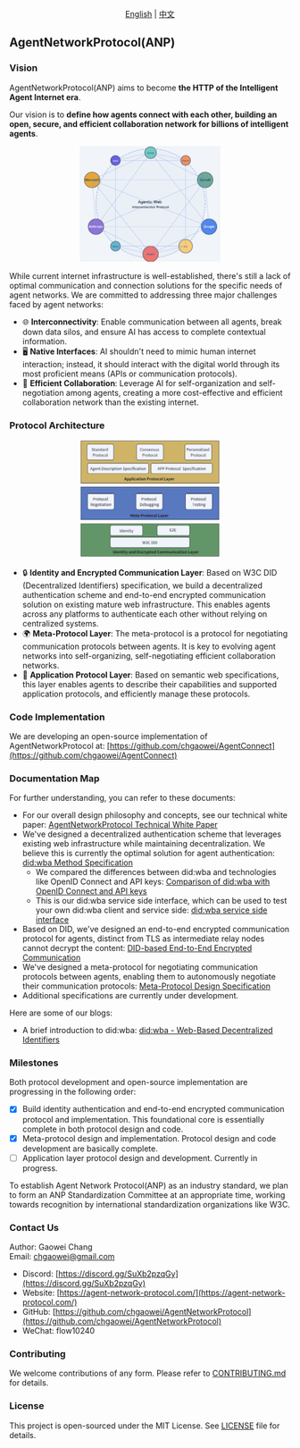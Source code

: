 <div align="center">
  
[English](README.md) | [中文](README.cn.md)

</div>

## AgentNetworkProtocol(ANP)

### Vision

AgentNetworkProtocol(ANP) aims to become **the HTTP of the Intelligent Agent Internet era**.

Our vision is to **define how agents connect with each other, building an open, secure, and efficient collaboration network for billions of intelligent agents**.

<p align="center">
  <img src="/images/agentic-web.png" width="50%" alt="Agentic Web"/>
</p>

While current internet infrastructure is well-established, there's still a lack of optimal communication and connection solutions for the specific needs of agent networks. We are committed to addressing three major challenges faced by agent networks:

- 🌐 **Interconnectivity**: Enable communication between all agents, break down data silos, and ensure AI has access to complete contextual information.
- 🖥️ **Native Interfaces**: AI shouldn't need to mimic human internet interaction; instead, it should interact with the digital world through its most proficient means (APIs or communication protocols).
- 🤝 **Efficient Collaboration**: Leverage AI for self-organization and self-negotiation among agents, creating a more cost-effective and efficient collaboration network than the existing internet.


### Protocol Architecture

<p align="center">
  <img src="/images/protocol-layer-design.png" width="50%" alt="Protocol Layer Design"/>
</p>

- 🔒 **Identity and Encrypted Communication Layer**: Based on W3C DID (Decentralized Identifiers) specification, we build a decentralized authentication scheme and end-to-end encrypted communication solution on existing mature web infrastructure. This enables agents across any platforms to authenticate each other without relying on centralized systems.
- 🌍 **Meta-Protocol Layer**: The meta-protocol is a protocol for negotiating communication protocols between agents. It is key to evolving agent networks into self-organizing, self-negotiating efficient collaboration networks.
- 📡 **Application Protocol Layer**: Based on semantic web specifications, this layer enables agents to describe their capabilities and supported application protocols, and efficiently manage these protocols.

### Code Implementation

We are developing an open-source implementation of AgentNetworkProtocol at: [https://github.com/chgaowei/AgentConnect](https://github.com/chgaowei/AgentConnect)

### Documentation Map

For further understanding, you can refer to these documents:

- For our overall design philosophy and concepts, see our technical white paper: [AgentNetworkProtocol Technical White Paper](01-AgentNetworkProtocol%20Technical%20White%20Paper.md)
- We've designed a decentralized authentication scheme that leverages existing web infrastructure while maintaining decentralization. We believe this is currently the optimal solution for agent authentication: [did:wba Method Specification](03-did:wba%20Method%20Design%20Specification.md)
  - We compared the differences between did:wba and technologies like OpenID Connect and API keys: [Comparison of did:wba with OpenID Connect and API keys](blogs/Comparison%20of%20did:wba%20with%20OpenID%20Connect%20and%20API%20keys.md)
  - This is our did:wba service side interface, which can be used to test your own did:wba client and service side: [did:wba service side interface](docs/did:wba%20server%20test%20interface.md)
- Based on DID, we've designed an end-to-end encrypted communication protocol for agents, distinct from TLS as intermediate relay nodes cannot decrypt the content: [DID-based End-to-End Encrypted Communication](04-End-to-End%20Encrypted%20Communication%20Technology%20Protocol%20Based%20on%20did.md)
- We've designed a meta-protocol for negotiating communication protocols between agents, enabling them to autonomously negotiate their communication protocols: [Meta-Protocol Design Specification](06-AgentNetworkProtocol%20Meta-Protocol%20Design%20Specification(draft).md)
- Additional specifications are currently under development.

Here are some of our blogs:

- A brief introduction to did:wba: [did:wba - Web-Based Decentralized Identifiers](blogs/did:wba,%20a%20Web-based%20Decentralized%20Identifier.md)

### Milestones

Both protocol development and open-source implementation are progressing in the following order:

- [x] Build identity authentication and end-to-end encrypted communication protocol and implementation. This foundational core is essentially complete in both protocol design and code.
- [x] Meta-protocol design and implementation. Protocol design and code development are basically complete.
- [ ] Application layer protocol design and development. Currently in progress.

To establish Agent Network Protocol(ANP) as an industry standard, we plan to form an ANP Standardization Committee at an appropriate time, working towards recognition by international standardization organizations like W3C.

### Contact Us

Author: Gaowei Chang  
Email: chgaowei@gmail.com  
- Discord: [https://discord.gg/SuXb2pzqGy](https://discord.gg/SuXb2pzqGy)  
- Website: [https://agent-network-protocol.com/](https://agent-network-protocol.com/)  
- GitHub: [https://github.com/chgaowei/AgentNetworkProtocol](https://github.com/chgaowei/AgentNetworkProtocol)
- WeChat: flow10240

### Contributing

We welcome contributions of any form. Please refer to [CONTRIBUTING.md](CONTRIBUTING.md) for details.

### License

This project is open-sourced under the MIT License. See [LICENSE](LICENSE) file for details.

